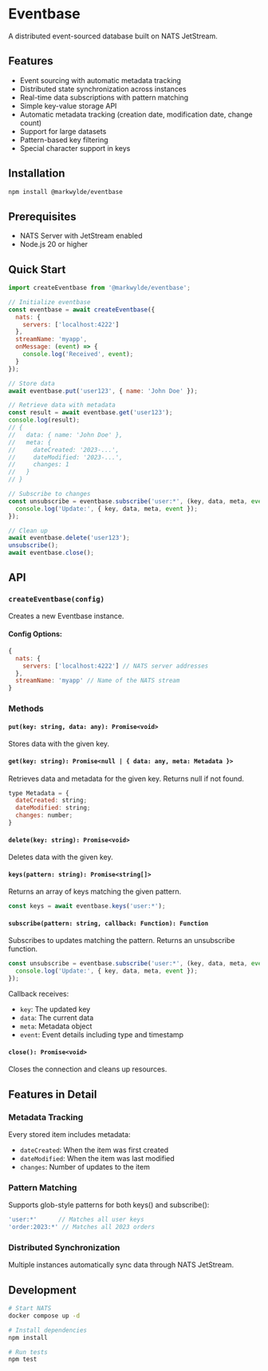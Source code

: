 # Eventbase
A distributed event-sourced database built on NATS JetStream.

## Features
- Event sourcing with automatic metadata tracking
- Distributed state synchronization across instances
- Real-time data subscriptions with pattern matching
- Simple key-value storage API
- Automatic metadata tracking (creation date, modification date, change count)
- Support for large datasets
- Pattern-based key filtering
- Special character support in keys

## Installation
```bash
npm install @markwylde/eventbase
```

## Prerequisites
- NATS Server with JetStream enabled
- Node.js 20 or higher

## Quick Start
```javascript
import createEventbase from '@markwylde/eventbase';

// Initialize eventbase
const eventbase = await createEventbase({
  nats: {
    servers: ['localhost:4222']
  },
  streamName: 'myapp',
  onMessage: (event) => {
    console.log('Received', event);
  }
});

// Store data
await eventbase.put('user123', { name: 'John Doe' });

// Retrieve data with metadata
const result = await eventbase.get('user123');
console.log(result);
// {
//   data: { name: 'John Doe' },
//   meta: {
//     dateCreated: '2023-...',
//     dateModified: '2023-...',
//     changes: 1
//   }
// }

// Subscribe to changes
const unsubscribe = eventbase.subscribe('user:*', (key, data, meta, event) => {
  console.log('Update:', { key, data, meta, event });
});

// Clean up
await eventbase.delete('user123');
unsubscribe();
await eventbase.close();
```

## API

### `createEventbase(config)`
Creates a new Eventbase instance.

#### Config Options:
```javascript
{
  nats: {
    servers: ['localhost:4222'] // NATS server addresses
  },
  streamName: 'myapp' // Name of the NATS stream
}
```

### Methods

#### `put(key: string, data: any): Promise<void>`
Stores data with the given key.

#### `get(key: string): Promise<null | { data: any, meta: Metadata }>`
Retrieves data and metadata for the given key. Returns null if not found.
```javascript
type Metadata = {
  dateCreated: string;
  dateModified: string;
  changes: number;
}
```

#### `delete(key: string): Promise<void>`
Deletes data with the given key.

#### `keys(pattern: string): Promise<string[]>`
Returns an array of keys matching the given pattern.
```javascript
const keys = await eventbase.keys('user:*');
```

#### `subscribe(pattern: string, callback: Function): Function`
Subscribes to updates matching the pattern. Returns an unsubscribe function.
```javascript
const unsubscribe = eventbase.subscribe('user:*', (key, data, meta, event) => {
  console.log('Update:', { key, data, meta, event });
});
```
Callback receives:
- `key`: The updated key
- `data`: The current data
- `meta`: Metadata object
- `event`: Event details including type and timestamp

#### `close(): Promise<void>`
Closes the connection and cleans up resources.

## Features in Detail

### Metadata Tracking
Every stored item includes metadata:
- `dateCreated`: When the item was first created
- `dateModified`: When the item was last modified
- `changes`: Number of updates to the item

### Pattern Matching
Supports glob-style patterns for both keys() and subscribe():
```javascript
'user:*'      // Matches all user keys
'order:2023:*' // Matches all 2023 orders
```

### Distributed Synchronization
Multiple instances automatically sync data through NATS JetStream.

## Development
```bash
# Start NATS
docker compose up -d

# Install dependencies
npm install

# Run tests
npm test
```

